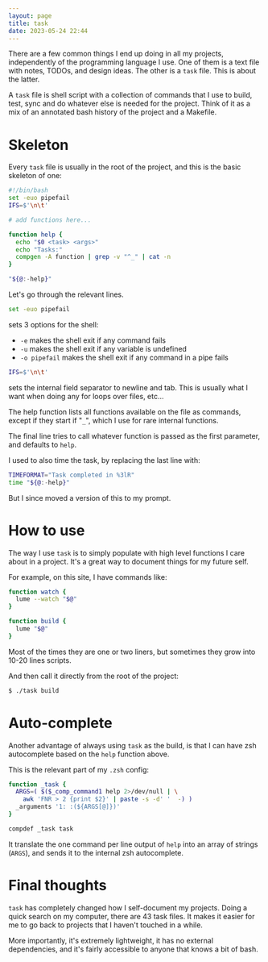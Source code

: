 ```yaml
---
layout: page
title: task
date: 2023-05-24 22:44
---
```


There are a few common things I end up doing in all my projects, independently of 
the programming language I use. One of them is a text file with notes, TODOs, and
design ideas. The other is a `task` file. This is about the latter.

A `task` file is shell script with a collection of commands that I use to build, test, sync and do whatever else is needed for the project. Think of it as a mix of
an annotated bash history of the project and a Makefile.

# Skeleton

Every `task` file is usually in the root of the project, and this is the basic skeleton of one:

```sh
#!/bin/bash
set -euo pipefail
IFS=$'\n\t'

# add functions here...

function help {
  echo "$0 <task> <args>"
  echo "Tasks:"
  compgen -A function | grep -v "^_" | cat -n
}

"${@:-help}"
```

Let's go through the relevant lines.

```sh
set -euo pipefail
```
sets 3 options for the shell:
- `-e` makes the shell exit if any command fails
- `-u` makes the shell exit if any variable is undefined
- `-o pipefail` makes the shell exit if any command in a pipe fails

```sh
IFS=$'\n\t'
```
sets the internal field separator to newline and tab. This is usually what I want when doing any for loops over files, etc...

The help function lists all functions available on the file as commands, except if they start if "`_`", which I use for rare internal functions.

The final line tries to call whatever function is passed as the first parameter, and defaults to `help`.

I used to also time the task, by replacing the last line with:

```sh
TIMEFORMAT="Task completed in %3lR"
time "${@:-help}"
```

But I since moved a version of this to my prompt.


# How to use

The way I use `task` is to simply populate with high level functions I care about in a project. It's a great way to document things for my future self.

For example, on this site, I have commands like:

```sh
function watch {
  lume --watch "$@"
}

function build {
  lume "$@"
}
```

Most of the times they are one or two liners, but sometimes they grow into 10-20 lines scripts.

And then call it directly from the root of the project:

```sh
$ ./task build
```


# Auto-complete

Another advantage of always using `task` as the build, is that I can have zsh autocomplete based on the `help` function above.

This is the relevant part of my `.zsh` config:

```sh
function _task {
  ARGS=( $($_comp_command1 help 2>/dev/null | \
    awk 'FNR > 2 {print $2}' | paste -s -d' '  -) )
  _arguments '1: :(${ARGS[@]})'
}

compdef _task task
```

It translate the one command per line output of `help` into an array of strings (`ARGS`), and sends it to the internal zsh autocomplete.


# Final thoughts

`task` has completely changed how I self-document my projects. Doing a quick search on my computer, there are 43 task files. It makes it easier for me to go back to projects that I haven't touched in a while.

More importantly, it's extremely lightweight, it has no external dependencies, and it's fairly accessible to anyone that knows a bit of bash.
